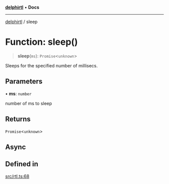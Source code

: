 [**delphirtl**](../README.md) • **Docs**

***

[delphirtl](../globals.md) / sleep

# Function: sleep()

> **sleep**(`ms`): `Promise`\<`unknown`\>

Sleeps for the specified number of millisecs.

## Parameters

• **ms**: `number`

number of ms to sleep

## Returns

`Promise`\<`unknown`\>

## Async

## Defined in

[src/rtl.ts:68](https://github.com/chuacw/delphirtl/blob/e1fd59769609dd1c15ebbb696eede363e701778b/src/rtl.ts#L68)
